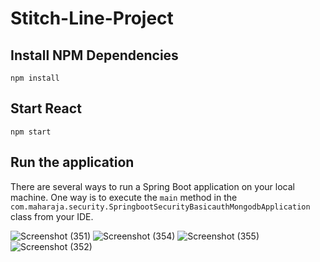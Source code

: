 # Stitch-Line-Project

## Install NPM Dependencies 
```npm install```
## Start React 
```npm start```


## Run the application

There are several ways to run a Spring Boot application on your local machine. One way is to execute the `main` method in the `com.maharaja.security.SpringbootSecurityBasicauthMongodbApplication` class from your IDE.

![Screenshot (351)](https://user-images.githubusercontent.com/62241228/144840520-0fb4f03a-b1b3-4112-a7d6-fa9f25b8e198.png)
![Screenshot (354)](https://user-images.githubusercontent.com/62241228/144840626-e7cc8a36-ca32-4d99-b300-3f4af0d00b5a.png)
![Screenshot (355)](https://user-images.githubusercontent.com/62241228/144840634-05ccbaf3-8b4c-41c5-a1a8-edf908d64956.png)
![Screenshot (352)](https://user-images.githubusercontent.com/62241228/144840658-3d57e9a5-d690-49eb-965e-62050cabcd01.png)
